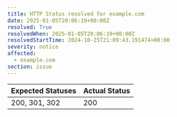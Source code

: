 ```yaml
---
title: HTTP Status resolved for example.com
date: 2025-01-05T20:06:19+00:00Z
resolved: True
resolvedWhen: 2025-01-05T20:06:19+00:00Z
resolvedStartTime: 2024-10-25T21:09:43.191474+00:00
severity: notice
affected:
  - example.com
section: issue
---
```


| Expected Statuses | Actual Status  |
|-------------------|----------------|
| 200, 301, 302 | 200 |
